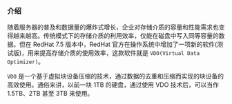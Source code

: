 ### 介绍

随着服务器的普及和数据量的爆炸式增长，企业对存储介质的容量和性能需求也变得越来越高。传统模式下的存储介质的利用效率，仅能在磁盘中写入同等容量的数据。但在 RedHat 7.5 版本中，RedHat 官方在操作系统中增加了一项新的软件(测试版)，用来提高存储介质的使用效率，这款软件就是 `VDO(Virtual Data Optimizer)`。

`VDO` 是一个基于虚拟块设备压缩的技术，通过数据的去重和压缩而实现的块设备的高效使用。通俗来讲，以前一块 1TB 的硬盘，通过使用 VDO 技术后，可以当作 1.5TB、2TB 甚至 3TB 来使用。




